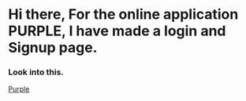 <h1>Hi there, For the online application PURPLE, I have made a login and Signup page.</h1>
<h3>Look into this.</h3><a href="https://purple-ffed4.web.app/" target="_blank">Purple</a>
